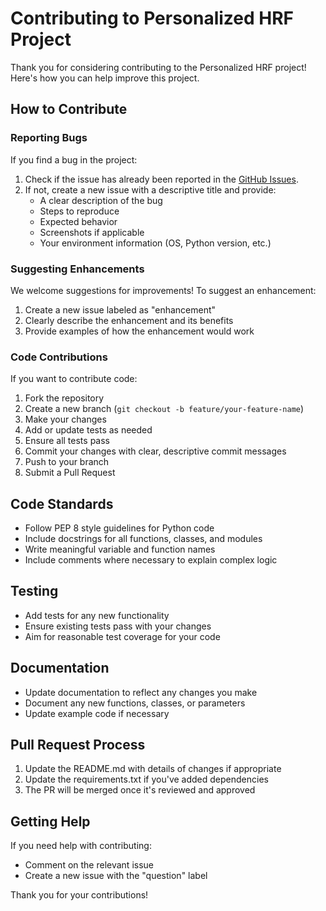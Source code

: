 # Contributing to Personalized HRF Project

Thank you for considering contributing to the Personalized HRF project! Here's how you can help improve this project.

## How to Contribute

### Reporting Bugs

If you find a bug in the project:

1. Check if the issue has already been reported in the [GitHub Issues](https://github.com/yourusername/personalized-hrf/issues).
2. If not, create a new issue with a descriptive title and provide:
   - A clear description of the bug
   - Steps to reproduce
   - Expected behavior
   - Screenshots if applicable
   - Your environment information (OS, Python version, etc.)

### Suggesting Enhancements

We welcome suggestions for improvements! To suggest an enhancement:

1. Create a new issue labeled as "enhancement"
2. Clearly describe the enhancement and its benefits
3. Provide examples of how the enhancement would work

### Code Contributions

If you want to contribute code:

1. Fork the repository
2. Create a new branch (`git checkout -b feature/your-feature-name`)
3. Make your changes
4. Add or update tests as needed
5. Ensure all tests pass
6. Commit your changes with clear, descriptive commit messages
7. Push to your branch
8. Submit a Pull Request

## Code Standards

- Follow PEP 8 style guidelines for Python code
- Include docstrings for all functions, classes, and modules
- Write meaningful variable and function names
- Include comments where necessary to explain complex logic

## Testing

- Add tests for any new functionality
- Ensure existing tests pass with your changes
- Aim for reasonable test coverage for your code

## Documentation

- Update documentation to reflect any changes you make
- Document any new functions, classes, or parameters
- Update example code if necessary

## Pull Request Process

1. Update the README.md with details of changes if appropriate
2. Update the requirements.txt if you've added dependencies
3. The PR will be merged once it's reviewed and approved

## Getting Help

If you need help with contributing:

- Comment on the relevant issue
- Create a new issue with the "question" label

Thank you for your contributions! 